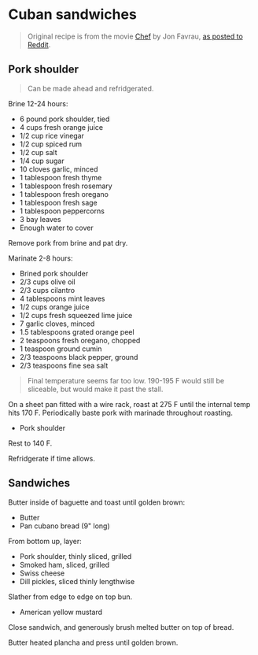 Cuban sandwiches
================

> Original recipe is from the movie [Chef](http://www.imdb.com/title/tt2883512/) by Jon Favrau, [as posted to Reddit](https://www.reddit.com/r/food/comments/44t67p/im_jon_favreau_and_these_are_cuban_sandwiches_i/czsrjx1/).

Pork shoulder
-------------

> Can be made ahead and refridgerated.

Brine 12-24 hours:

- 6 pound pork shoulder, tied
- 4 cups fresh orange juice
- 1/2 cup rice vinegar
- 1/2 cup spiced rum
- 1/2 cup salt
- 1/4 cup sugar
- 10 cloves garlic, minced
- 1 tablespoon fresh thyme
- 1 tablespoon fresh rosemary
- 1 tablespoon fresh oregano
- 1 tablespoon fresh sage
- 1 tablespoon peppercorns
- 3 bay leaves
- Enough water to cover

Remove pork from brine and pat dry.

Marinate 2-8 hours:

- Brined pork shoulder
- 2/3 cups olive oil
- 2/3 cups cilantro
- 4 tablespoons mint leaves
- 1/2 cups orange juice
- 1/2 cups fresh squeezed lime juice
- 7 garlic cloves, minced
- 1.5 tablespoons grated orange peel
- 2 teaspoons fresh oregano, chopped
- 1 teaspoon ground cumin
- 2/3 teaspoons black pepper, ground
- 2/3 teaspoons fine sea salt

> Final temperature seems far too low. 190-195 F would still be sliceable, but would make it past the stall.

On a sheet pan fitted with a wire rack, roast at 275 F until the internal temp hits 170 F. Periodically baste pork with marinade throughout roasting.

- Pork shoulder

Rest to 140 F.

Refridgerate if time allows.

Sandwiches
----------

Butter inside of baguette and toast until golden brown:

- Butter
- Pan cubano bread (9" long)

From bottom up, layer:

- Pork shoulder, thinly sliced, grilled
- Smoked ham, sliced, grilled
- Swiss cheese
- Dill pickles, sliced thinly lengthwise

Slather from edge to edge on top bun.

- American yellow mustard

Close sandwich, and generously brush melted butter on top of bread.

Butter heated plancha and press until golden brown.
